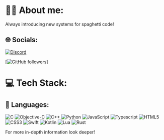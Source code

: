 # 🙋‍♂️ About me:
Always introducing new systems for spaghetti code!

## 🌐 Socials:
[![Discord](https://img.shields.io/badge/Discord-%237289DA.svg?logo=discord&logoColor=white)](http://www.discordapp.com/users/473622504586477589)

[![GitHub followers](https://img.shields.io/github/followers/ConnerAdamsMaine)]

# 💻 Tech Stack:
## 📜 Languages:
![C](https://img.shields.io/badge/C-blue?style=for-the-badge&logo=C)
![Objective-C](https://img.shields.io/badge/Objective-C%20-%20black?style=for-the-badge&logo=apple)
![C++](https://img.shields.io/badge/-C++-blue?style=for-the-badge&logo=cplusplus)
![Python](https://img.shields.io/badge/Python-green?style=for-the-badge&logo=Python)
![JavaScript](https://img.shields.io/badge/javascript-%23323330.svg?style=for-the-badge&logo=javascript&logoColor=%23F7DF1E)
![Typescript](https://img.shields.io/badge/TypeScript-007ACC?style=for-the-badge&logo=typescript&logoColor=white)
![HTML5](https://img.shields.io/badge/html5-%23E34F26.svg?style=for-the-badge&logo=html5&logoColor=white)
![CSS3](https://img.shields.io/badge/css3-%231572B6.svg?style=for-the-badge&logo=css3&logoColor=white)
![Swift](https://img.shields.io/badge/-Swift-F05138?style=for-the-badge&logo=swift&logoColor=white)
![Kotlin](https://img.shields.io/badge/Kotlin-7F52FF?style=for-the-badge&logo=Kotlin&logoColor=white)
![Lua](https://img.shields.io/badge/lua-%232C2D72.svg?style=for-the-badge&logo=lua&logoColor=white)
![Rust](https://img.shields.io/badge/Rust-grey?style=for-the-badge&logo=rust)

For more in-depth information look deeper!
